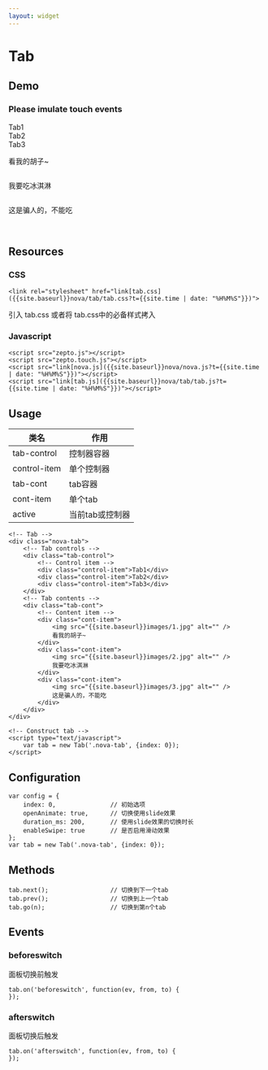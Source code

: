 ```yaml
---
layout: widget
---
```


# Tab

## Demo
### Please imulate touch events

<link rel="stylesheet" href="{{site.baseurl}}nova/tab/tab.css?t={{site.time | date: "%H%M%S"}}" />
<div>
<style type="text/css">
    .nova-tab {
        width: 100%;
        box-sizing: border-box;
        -webkit-box-sizing: border-box;
    }

    .cont-item {
        padding: 5% 15%;
        vertical-align: top;
    }

    .cont-item img{
        -webkit-user-drag: none;
    }
</style>
</div>

<div class="nova-tab">
    <div class="tab-control">
        <div class="control-item">Tab1</div>
        <div class="control-item">Tab2</div>
        <div class="control-item">Tab3</div>
    </div>
    <div class="tab-cont">
        <div class="cont-item">
            <p>看我的胡子~</p>
            <img id="firstImg" src="{{site.baseurl}}images/1.jpg" alt=""/>
        </div>
        <div class="cont-item">
            <p>我要吃冰淇淋</p>
            <img src="{{site.baseurl}}images/2.jpg" alt="" />
        </div>
        <div class="cont-item">
            <p>这是骗人的，不能吃</p>
            <img src="{{site.baseurl}}images/3.jpg" alt="" />
        </div>
    </div>
</div>

<script type="text/javascript" src="{{site.baseurl}}nova/nova.js?t={{site.time | date: "%H%M%S"}}"></script>
<script type="text/javascript" src="{{site.baseurl}}nova/tab/tab.js?t={{site.time | date: "%H%M%S"}}"></script>
<script type="text/javascript">
    $('#firstImg').on('load', function() {
        var tab = new Tab('.nova-tab');
    });
</script>
<br />

## Resources

### CSS

    <link rel="stylesheet" href="link[tab.css]({{site.baseurl}}nova/tab/tab.css?t={{site.time | date: "%H%M%S"}})">

引入 tab.css 或者将 tab.css中的必备样式拷入

### Javascript

    <script src="zepto.js"></script>
    <script src="zepto.touch.js"></script>
    <script src="link[nova.js]({{site.baseurl}}nova/nova.js?t={{site.time | date: "%H%M%S"}})"></script>
    <script src="link[tab.js]({{site.baseurl}}nova/tab/tab.js?t={{site.time | date: "%H%M%S"}})"></script>

## Usage

| 类名          |  作用  |
|-------------------|---------|
| tab-control       | 控制器容器 |
| control-item      | 单个控制器 |
| tab-cont          | tab容器    |
| cont-item         | 单个tab    |
| active            | 当前tab或控制器    |

    <!-- Tab -->
    <div class="nova-tab">
        <!-- Tab controls -->
        <div class="tab-control">
            <!-- Control item -->
            <div class="control-item">Tab1</div>
            <div class="control-item">Tab2</div>
            <div class="control-item">Tab3</div>
        </div>
        <!-- Tab contents -->
        <div class="tab-cont">
            <!-- Content item -->
            <div class="cont-item">
                <img src="{{site.baseurl}}images/1.jpg" alt="" />
                看我的胡子~
            </div>
            <div class="cont-item">
                <img src="{{site.baseurl}}images/2.jpg" alt="" />
                我要吃冰淇淋
            </div>
            <div class="cont-item">
                <img src="{{site.baseurl}}images/3.jpg" alt="" />
                这是骗人的，不能吃
            </div>
        </div>
    </div>

    <!-- Construct tab -->
    <script type="text/javascript">
        var tab = new Tab('.nova-tab', {index: 0});
    </script>

## Configuration
    var config = {
        index: 0,               // 初始选项
        openAnimate: true,      // 切换使用slide效果
        duration_ms: 200,       // 使用slide效果的切换时长
        enableSwipe: true       // 是否启用滑动效果
    };
    var tab = new Tab('.nova-tab', {index: 0});

## Methods

    tab.next();                 // 切换到下一个tab
    tab.prev();                 // 切换到上一个tab
    tab.go(n);                  // 切换到第n个tab

## Events

### beforeswitch
面板切换前触发

    tab.on('beforeswitch', function(ev, from, to) {
    });

### afterswitch
面板切换后触发

    tab.on('afterswitch', function(ev, from, to) {
    });

